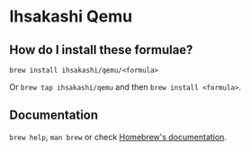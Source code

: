 # Ihsakashi Qemu

## How do I install these formulae?

`brew install ihsakashi/qemu/<formula>`

Or `brew tap ihsakashi/qemu` and then `brew install <formula>`.

## Documentation

`brew help`, `man brew` or check [Homebrew's documentation](https://docs.brew.sh).
